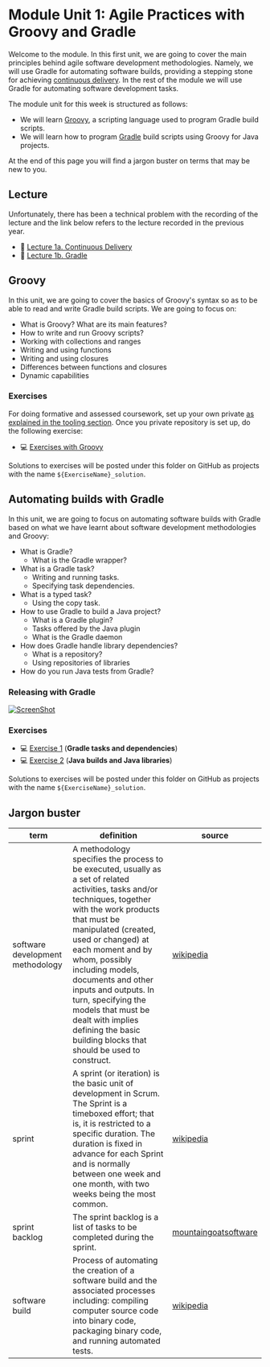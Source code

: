 <link rel='stylesheet' href='web/swiss.css'/>

# Module Unit 1: Agile Practices with Groovy and Gradle

Welcome to the module. In this first unit, we are going to cover the main principles behind agile software development methodologies. Namely, we will use Gradle for automating software builds, providing a stepping stone for achieving [continuous delivery](http://martinfowler.com/bliki/ContinuousDelivery.html). In the rest of the module we will use Gradle for automating software development tasks.

The module unit for this week is structured as follows:
* We will learn [Groovy](#groovy), a scripting language used to program Gradle build scripts.
* We will learn how to program [Gradle](#automating-builds-with-gradle) build scripts using Groovy for Java projects.

At the end of this page you will find a jargon buster on terms that may be new to you.

## Lecture

Unfortunately, there has been a technical problem with the recording of the lecture and the link below refers to the lecture recorded in the previous year.

* :movie_camera: [Lecture 1a. Continuous Delivery](https://leicester.cloud.panopto.eu/Panopto/Pages/Viewer.aspx?id=ab1db355-12b8-4621-abc2-1c073347dc0a)
* :movie_camera: [Lecture 1b. Gradle](https://leicester.cloud.panopto.eu/Panopto/Pages/Viewer.aspx?id=4a1c3c1b-f9c3-44a9-bac4-c6de95732063)

## Groovy

In this unit, we are going to cover the basics of Groovy's syntax so as to be able to read and write Gradle build scripts. We are going to focus on:
* What is Groovy? What are its main features?
* How to write and run Groovy scripts?
* Working with collections and ranges
* Writing and using functions
* Writing and using closures
* Differences between functions and closures
* Dynamic capabilities

### Exercises

For doing formative and assessed coursework, set up your own private [as explained in the tooling section](https://github.com/uol-inf/CO7X17-17-18/blob/master/tooling.md#setting-up-your-github-repository). Once you private repository is set up, do the following exercise:

* :computer: [Exercises with Groovy](https://github.com/uol-inf/CO7X17-17-18/blob/master/partI/Groovy_exercises/readme.md)

Solutions to exercises will be posted under this folder on GitHub as projects with the name `${ExerciseName}_solution`.

## Automating builds with Gradle

In this unit, we are going to focus on automating software builds with Gradle based on what we have learnt about software development methodologies and Groovy:
* What is Gradle?
  * What is the Gradle wrapper?
* What is a Gradle task?
  * Writing and running tasks.
  * Specifying task dependencies.
* What is a typed task?
  * Using the copy task.
* How to use Gradle to build a Java project?
  * What is a Gradle plugin?
  * Tasks offered by the Java plugin
  * What is the Gradle daemon
* How does Gradle handle library dependencies?
  * What is a repository?
  * Using repositories of libraries
* How do you run Java tests from Gradle?

### Releasing with Gradle

[![ScreenShot](http://img.youtube.com/vi/f-9hzWy21jo/0.jpg)](https://youtu.be/f-9hzWy21jo)

### Exercises

* :computer: [Exercise 1](https://github.com/uol-inf/CO7X17-17-18/blob/master/partI/Gradle_ex01/readme.md) (**Gradle tasks and dependencies**)
* :computer: [Exercise 2](https://github.com/uol-inf/CO7X17-17-18/blob/master/partI/Gradle_ex02/readme.md) (**Java builds and Java libraries**)

Solutions to exercises will be posted under this folder on GitHub as projects with the name `${ExerciseName}_solution`.

## Jargon buster <a name="jargon"></a>

| term  | definition | source |
|-------|------------|--------|
| software development methodology | A methodology specifies the process to be executed, usually as a set of related activities, tasks and/or techniques, together with the work products that must be manipulated (created, used or changed) at each moment and by whom, possibly including models, documents and other inputs and outputs. In turn, specifying the models that must be dealt with implies defining the basic building blocks that should be used to construct. |  [wikipedia](https://en.wikipedia.org/wiki/Software_development_process) |
| sprint | A sprint (or iteration) is the basic unit of development in Scrum. The Sprint is a timeboxed effort; that is, it is restricted to a specific duration. The duration is fixed in advance for each Sprint and is normally between one week and one month, with two weeks being the most common. | [wikipedia](https://en.wikipedia.org/wiki/Scrum_&#40;software_development&#41;#Workflow) |
| sprint backlog | The sprint backlog is a list of tasks to be completed during the sprint. | [mountaingoatsoftware](https://www.mountaingoatsoftware.com/agile/scrum/sprint-backlog) |
| software build | Process of automating the creation of a software build and the associated processes including: compiling computer source code into binary code, packaging binary code, and running automated tests. | [wikipedia](https://en.wikipedia.org/wiki/Build_automation) |



